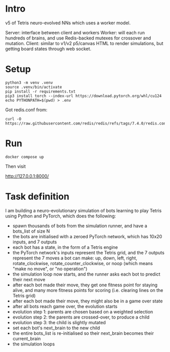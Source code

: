 # Intro

v5 of Tetris neuro-evolved NNs which uses a worker model.

Server: interface between client and workers
Worker: will each run hundreds of brains, and use Redis-backed mutexes for crossover and mutation.
Client: similar to v1/v2 p5/canvas HTML to render simulations, but getting board states through web socket.

# Setup

```
python3 -m venv .venv
source .venv/bin/activate
pip install -r requirements.txt
pip3 install torch --index-url https://download.pytorch.org/whl/cu124
echo PYTHONPATH=$(pwd) > .env
```

Got redis.conf from:

```
curl -O https://raw.githubusercontent.com/redis/redis/refs/tags/7.4.0/redis.conf 
```

# Run

```
docker compose up
```

Then visit

http://127.0.0.1:8000/


# Task definition

I am building a neuro-evolutionary simulation of bots learning to play Tetris using Python and PyTorch, which does the following:

- spawn thousands of bots from the simulation runner, and have a bots_list of size N
- the bots are initialised with a zeroed PyTorch network, which has 10x20 inputs, and 7 outputs
- each bot has a state, in the form of a Tetris engine
- the PyTorch network's inputs represent the Tetris grid, and the 7 outputs represent the 7 moves a bot can make: up, down, left, right, rotate_clockwise, rotate_counter_clockwise, or noop (which means "make no move", or "no operation")
- the simulation loop now starts, and the runner asks each bot to predict their next move
- after each bot made their move, they get one fitness point for staying alive, and many more fitness points for scoring (i.e. clearing lines on the Tetris grid)
- after each bot made their move, they might also be in a game over state
- after all bots reach game over, the evolution starts
- evolution step 1: parents are chosen based on a weighted selection
- evolution step 2: the parents are crossed-over, to produce a child
- evolution step 3: the child is slightly mutated
- set each bot's next_brain to the new child
- the entire bots_list is re-initialised so their next_brain becomes their current_brain
- the simulation loops
